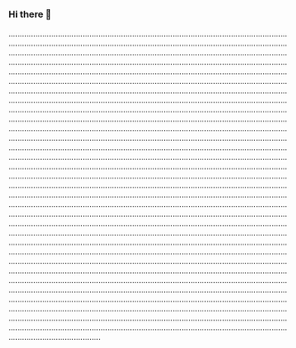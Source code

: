 ### Hi there 👋

.........................................................................................................................................................................................................................................................................................................................................................................................................................................................................................................................................................................................................................................................................................................................................................................................................................................................................................................................................................................................................................................................................................................................................................................................................................................................................................................................................................................................................................................................................................................................................................................................................................................................................................................................................................................................................................................................................................................................................................................................................................................................................................................................................................................................................................................................................................................................................................................................................................................................................................................................................................................................................................................................................................................................................................................................................................................................................................................................................................................................................................................................................................................................................................................................................................................................................................................................................................................................................................................................................................................................................................................................................................................................................................................................................................................................................................................................................................................................................................................................................................................................................................................................................................................